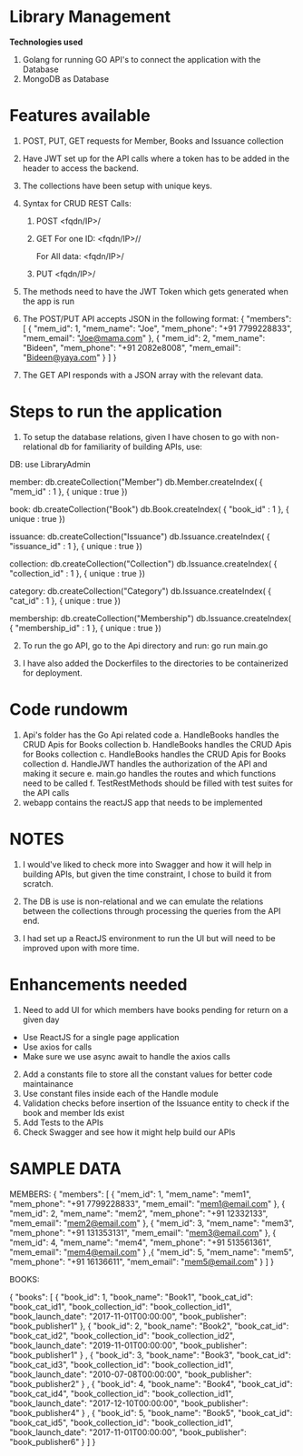 # Library Management

**Technologies used**

1. Golang for running GO API's to connect the application with the Database
2. MongoDB as Database

# Features available

1. POST, PUT, GET requests for Member, Books and Issuance collection
2. Have JWT set up for the API calls where a token has to be added in the header to access the backend.
3. The collections have been setup with unique keys.
4. Syntax for CRUD REST Calls:

   1. POST
      <fqdn/IP>/<entity-name>

   2. GET
      For one ID:
      <fqdn/IP>/<entity-name>/<entity-id>

      For All data:
      <fqdn/IP>/<entity-name>

   3. PUT
      <fqdn/IP>/<entity-name>

5. The methods need to have the JWT Token which gets generated when the app is run
6. The POST/PUT API accepts JSON in the following format:
   {
   "members": [
   {
   "mem_id": 1,
   "mem_name": "Joe",
   "mem_phone": "+91 7799228833",
   "mem_email": "Joe@mama.com"
   },
   {
   "mem_id": 2,
   "mem_name": "Bideen",
   "mem_phone": "+91 2082e8008",
   "mem_email": "Bideen@yaya.com"
   }
   ]
   }
7. The GET API responds with a JSON array with the relevant data.

# Steps to run the application

1. To setup the database relations, given I have chosen to go with non-relational db for familiarity of building APIs, use:

DB:
use LibraryAdmin

member:
db.createCollection("Member")
db.Member.createIndex( { "mem_id" : 1 }, { unique : true })

book:
db.createCollection("Book")
db.Book.createIndex( { "book_id" : 1 }, { unique : true })

issuance:
db.createCollection("Issuance")
db.Issuance.createIndex( { "issuance_id" : 1 }, { unique : true })

collection:
db.createCollection("Collection")
db.Issuance.createIndex( { "collection_id" : 1 }, { unique : true })

category:
db.createCollection("Category")
db.Issuance.createIndex( { "cat_id" : 1 }, { unique : true })

membership:
db.createCollection("Membership")
db.Issuance.createIndex( { "membership_id" : 1 }, { unique : true })

2. To run the go API, go to the Api directory and run: go run main.go

3. I have also added the Dockerfiles to the directories to be containerized for deployment.

# Code rundowm

1. Api's folder has the Go Api related code
   a. HandleBooks handles the CRUD Apis for Books collection
   b. HandleBooks handles the CRUD Apis for Books collection
   c. HandleBooks handles the CRUD Apis for Books collection
   d. HandleJWT handles the authorization of the API and making it secure
   e. main.go handles the routes and which functions need to be called
   f. TestRestMethods should be filled with test suites for the API calls
2. webapp contains the reactJS app that needs to be implemented

# NOTES

1. I would've liked to check more into Swagger and how it will help in building APIs, but given the time constraint, I chose to build it from scratch.

2. The DB is use is non-relational and we can emulate the relations between the collections through processing the queries from the API end.

3. I had set up a ReactJS environment to run the UI but will need to be improved upon with more time.

# Enhancements needed

1. Need to add UI for which members have books pending for return on a given day

- Use ReactJS for a single page application
- Use axios for calls
- Make sure we use async await to handle the axios calls

2. Add a constants file to store all the constant values for better code maintainance
3. Use constant files inside each of the Handle module
4. Validation checks before insertion of the Issuance entity to check if the book and member Ids exist
5. Add Tests to the APIs
6. Check Swagger and see how it might help build our APIs

# SAMPLE DATA

MEMBERS:
{
"members": [
{
"mem_id": 1,
"mem_name": "mem1",
"mem_phone": "+91 7799228833",
"mem_email": "mem1@email.com"
},
{
"mem_id": 2,
"mem_name": "mem2",
"mem_phone": "+91 12332133",
"mem_email": "mem2@email.com"
},
{
"mem_id": 3,
"mem_name": "mem3",
"mem_phone": "+91 131353131",
"mem_email": "mem3@email.com"
},
{
"mem_id": 4,
"mem_name": "mem4",
"mem_phone": "+91 513561361",
"mem_email": "mem4@email.com"
}
,{
"mem_id": 5,
"mem_name": "mem5",
"mem_phone": "+91 16136611",
"mem_email": "mem5@email.com"
}
]
}

BOOKS:

{
"books": [
{
"book_id": 1,
"book_name": "Book1",
"book_cat_id": "book_cat_id1",
"book_collection_id": "book_collection_id1",
"book_launch_date": "2017-11-01T00:00:00",
"book_publisher": "book_publisher1"
},
{
"book_id": 2,
"book_name": "Book2",
"book_cat_id": "book_cat_id2",
"book_collection_id": "book_collection_id2",
"book_launch_date": "2019-11-01T00:00:00",
"book_publisher": "book_publisher1"
}
,
{
"book_id": 3,
"book_name": "Book3",
"book_cat_id": "book_cat_id3",
"book_collection_id": "book_collection_id1",
"book_launch_date": "2010-07-08T00:00:00",
"book_publisher": "book_publisher2"
}
,
{
"book_id": 4,
"book_name": "Book4",
"book_cat_id": "book_cat_id4",
"book_collection_id": "book_collection_id1",
"book_launch_date": "2017-12-10T00:00:00",
"book_publisher": "book_publisher4"
}
,
{
"book_id": 5,
"book_name": "Book5",
"book_cat_id": "book_cat_id5",
"book_collection_id": "book_collection_id1",
"book_launch_date": "2017-11-01T00:00:00",
"book_publisher": "book_publisher6"
}
]
}
